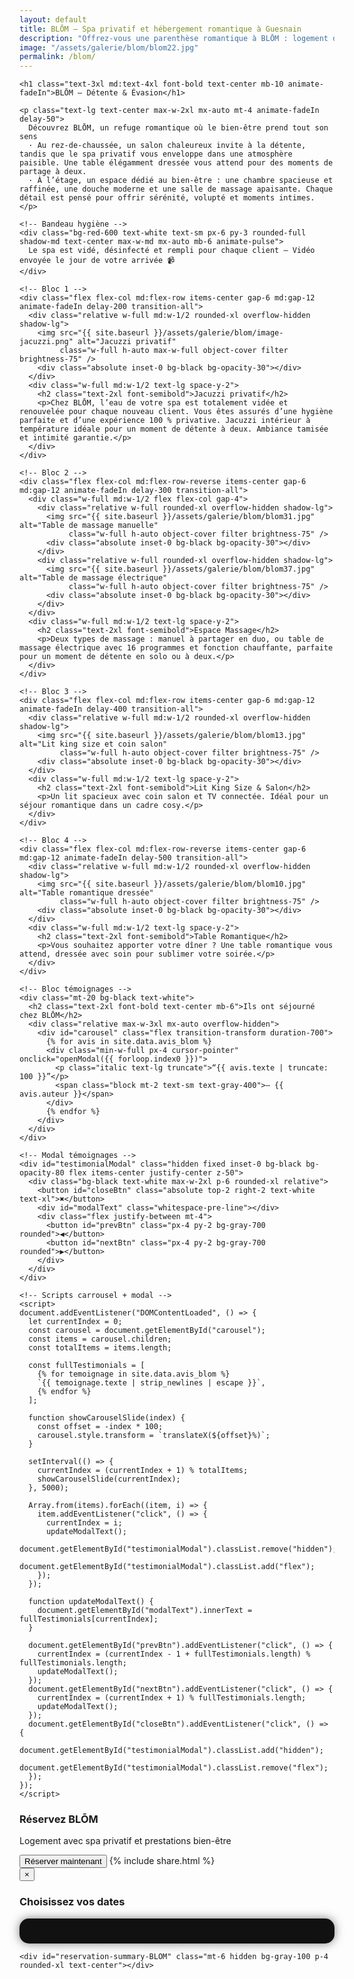 ```yaml
---
layout: default
title: BLŌM – Spa privatif et hébergement romantique à Guesnain
description: "Offrez-vous une parenthèse romantique à BLŌM : logement de charme, spa privatif, détente et petit‑déjeuner inclus."
image: "/assets/galerie/blom/blom22.jpg"
permalink: /blom/
---
```


<section class="bg-black text-white py-12 px-4 w-full overflow-x-hidden">
  <div class="max-w-6xl mx-auto space-y-16">

    <h1 class="text-3xl md:text-4xl font-bold text-center mb-10 animate-fadeIn">BLŌM – Détente & Évasion</h1>

    <p class="text-lg text-center max-w-2xl mx-auto mt-4 animate-fadeIn delay-50">
      Découvrez BLŌM, un refuge romantique où le bien‑être prend tout son sens
      · Au rez-de-chaussée, un salon chaleureux invite à la détente, tandis que le spa privatif vous enveloppe dans une atmosphère paisible. Une table élégamment dressée vous attend pour des moments de partage à deux.
      · À l’étage, un espace dédié au bien-être : une chambre spacieuse et raffinée, une douche moderne et une salle de massage apaisante. Chaque détail est pensé pour offrir sérénité, volupté et moments intimes.
    </p>

    <!-- Bandeau hygiène -->
    <div class="bg-red-600 text-white text-sm px-6 py-3 rounded-full shadow-md text-center max-w-md mx-auto mb-6 animate-pulse">
      Le spa est vidé, désinfecté et rempli pour chaque client – Vidéo envoyée le jour de votre arrivée 📹
    </div>

    <!-- Bloc 1 -->
    <div class="flex flex-col md:flex-row items-center gap-6 md:gap-12 animate-fadeIn delay-200 transition-all">
      <div class="relative w-full md:w-1/2 rounded-xl overflow-hidden shadow-lg">
        <img src="{{ site.baseurl }}/assets/galerie/blom/image-jacuzzi.png" alt="Jacuzzi privatif"
             class="w-full h-auto max-w-full object-cover filter brightness-75" />
        <div class="absolute inset-0 bg-black bg-opacity-30"></div>
      </div>
      <div class="w-full md:w-1/2 text-lg space-y-2">
        <h2 class="text-2xl font-semibold">Jacuzzi privatif</h2>
        <p>Chez BLŌM, l’eau de votre spa est totalement vidée et renouvelée pour chaque nouveau client. Vous êtes assurés d’une hygiène parfaite et d’une expérience 100 % privative. Jacuzzi intérieur à température idéale pour un moment de détente à deux. Ambiance tamisée et intimité garantie.</p>
      </div>
    </div>

    <!-- Bloc 2 -->
    <div class="flex flex-col md:flex-row-reverse items-center gap-6 md:gap-12 animate-fadeIn delay-300 transition-all">
      <div class="w-full md:w-1/2 flex flex-col gap-4">
        <div class="relative w-full rounded-xl overflow-hidden shadow-lg">
          <img src="{{ site.baseurl }}/assets/galerie/blom/blom31.jpg" alt="Table de massage manuelle"
               class="w-full h-auto object-cover filter brightness-75" />
          <div class="absolute inset-0 bg-black bg-opacity-30"></div>
        </div>
        <div class="relative w-full rounded-xl overflow-hidden shadow-lg">
          <img src="{{ site.baseurl }}/assets/galerie/blom/blom37.jpg" alt="Table de massage électrique"
               class="w-full h-auto object-cover filter brightness-75" />
          <div class="absolute inset-0 bg-black bg-opacity-30"></div>
        </div>
      </div>
      <div class="w-full md:w-1/2 text-lg space-y-2">
        <h2 class="text-2xl font-semibold">Espace Massage</h2>
        <p>Deux types de massage : manuel à partager en duo, ou table de massage électrique avec 16 programmes et fonction chauffante, parfaite pour un moment de détente en solo ou à deux.</p>
      </div>
    </div>

    <!-- Bloc 3 -->
    <div class="flex flex-col md:flex-row items-center gap-6 md:gap-12 animate-fadeIn delay-400 transition-all">
      <div class="relative w-full md:w-1/2 rounded-xl overflow-hidden shadow-lg">
        <img src="{{ site.baseurl }}/assets/galerie/blom/blom13.jpg" alt="Lit king size et coin salon"
             class="w-full h-auto object-cover filter brightness-75" />
        <div class="absolute inset-0 bg-black bg-opacity-30"></div>
      </div>
      <div class="w-full md:w-1/2 text-lg space-y-2">
        <h2 class="text-2xl font-semibold">Lit King Size & Salon</h2>
        <p>Un lit spacieux avec coin salon et TV connectée. Idéal pour un séjour romantique dans un cadre cosy.</p>
      </div>
    </div>

    <!-- Bloc 4 -->
    <div class="flex flex-col md:flex-row-reverse items-center gap-6 md:gap-12 animate-fadeIn delay-500 transition-all">
      <div class="relative w-full md:w-1/2 rounded-xl overflow-hidden shadow-lg">
        <img src="{{ site.baseurl }}/assets/galerie/blom/blom10.jpg" alt="Table romantique dressée"
             class="w-full h-auto object-cover filter brightness-75" />
        <div class="absolute inset-0 bg-black bg-opacity-30"></div>
      </div>
      <div class="w-full md:w-1/2 text-lg space-y-2">
        <h2 class="text-2xl font-semibold">Table Romantique</h2>
        <p>Vous souhaitez apporter votre dîner ? Une table romantique vous attend, dressée avec soin pour sublimer votre soirée.</p>
      </div>
    </div>

    <!-- Bloc témoignages -->
    <div class="mt-20 bg-black text-white">
      <h2 class="text-2xl font-bold text-center mb-6">Ils ont séjourné chez BLŌM</h2>
      <div class="relative max-w-3xl mx-auto overflow-hidden">
        <div id="carousel" class="flex transition-transform duration-700">
          {% for avis in site.data.avis_blom %}
          <div class="min-w-full px-4 cursor-pointer" onclick="openModal({{ forloop.index0 }})">
            <p class="italic text-lg truncate">“{{ avis.texte | truncate: 100 }}”</p>
            <span class="block mt-2 text-sm text-gray-400">– {{ avis.auteur }}</span>
          </div>
          {% endfor %}
        </div>
      </div>
    </div>

    <!-- Modal témoignages -->
    <div id="testimonialModal" class="hidden fixed inset-0 bg-black bg-opacity-80 flex items-center justify-center z-50">
      <div class="bg-black text-white max-w-2xl p-6 rounded-xl relative">
        <button id="closeBtn" class="absolute top-2 right-2 text-white text-xl">✖</button>
        <div id="modalText" class="whitespace-pre-line"></div>
        <div class="flex justify-between mt-4">
          <button id="prevBtn" class="px-4 py-2 bg-gray-700 rounded">◀</button>
          <button id="nextBtn" class="px-4 py-2 bg-gray-700 rounded">▶</button>
        </div>
      </div>
    </div>

    <!-- Scripts carrousel + modal -->
    <script>
    document.addEventListener("DOMContentLoaded", () => {
      let currentIndex = 0;
      const carousel = document.getElementById("carousel");
      const items = carousel.children;
      const totalItems = items.length;

      const fullTestimonials = [
        {% for temoignage in site.data.avis_blom %}
        `{{ temoignage.texte | strip_newlines | escape }}`,
        {% endfor %}
      ];

      function showCarouselSlide(index) {
        const offset = -index * 100;
        carousel.style.transform = `translateX(${offset}%)`;
      }

      setInterval(() => {
        currentIndex = (currentIndex + 1) % totalItems;
        showCarouselSlide(currentIndex);
      }, 5000);

      Array.from(items).forEach((item, i) => {
        item.addEventListener("click", () => {
          currentIndex = i;
          updateModalText();
          document.getElementById("testimonialModal").classList.remove("hidden");
          document.getElementById("testimonialModal").classList.add("flex");
        });
      });

      function updateModalText() {
        document.getElementById("modalText").innerText = fullTestimonials[currentIndex];
      }

      document.getElementById("prevBtn").addEventListener("click", () => {
        currentIndex = (currentIndex - 1 + fullTestimonials.length) % fullTestimonials.length;
        updateModalText();
      });
      document.getElementById("nextBtn").addEventListener("click", () => {
        currentIndex = (currentIndex + 1) % fullTestimonials.length;
        updateModalText();
      });
      document.getElementById("closeBtn").addEventListener("click", () => {
        document.getElementById("testimonialModal").classList.add("hidden");
        document.getElementById("testimonialModal").classList.remove("flex");
      });
    });
    </script>

<!-- Appel à l'action : Réserver BLŌM -->
<div class="mt-16 bg-white text-black py-6 px-4 text-center rounded-xl shadow-xl max-w-4xl mx-auto animate-fadeIn delay-600">
  <h3 class="text-2xl font-bold mb-2">Réservez BLŌM</h3>
  <p class="mb-4">Logement avec spa privatif et prestations bien-être</p>

  <!-- Bloc boutons -->
  <div class="flex flex-col sm:flex-row sm:justify-center gap-4 mt-4">
    <button onclick="openCalendar('BLOM')" 
            class="inline-block bg-black text-white px-6 py-3 rounded-full font-semibold shadow hover:bg-gray-800 transition text-center">
      Réserver maintenant
    </button>
    {% include share.html %}
  </div>
</div>

<!-- Modal calendrier BLOM -->
<div id="calendarModalBLOM" class="fixed inset-0 bg-black bg-opacity-80 hidden items-center justify-center z-50 px-4" onclick="closeCalendar('BLOM', event)">
  <div class="bg-white rounded-xl shadow-xl relative w-full max-w-5xl mx-auto p-6" onclick="event.stopPropagation()">
    <button onclick="closeCalendar('BLOM')" class="absolute top-2 right-4 text-3xl font-bold text-gray-600 hover:text-black">&times;</button>
    <h3 class="text-2xl font-bold text-center mt-2 mb-6">Choisissez vos dates</h3>
    <div id="calendar-container-BLOM" class="w-full h-[500px] md:h-[600px]"></div>

<!-- Récapitulatif réservation -->
    <div id="reservation-summary-BLOM" class="mt-6 hidden bg-gray-100 p-4 rounded-xl text-center"></div>
  </div>
</div>

<!-- FullCalendar CSS & JS -->
<link href="https://cdn.jsdelivr.net/npm/fullcalendar@6.1.8/index.global.min.css" rel="stylesheet" />
<script src="https://cdn.jsdelivr.net/npm/fullcalendar@6.1.8/index.global.min.js"></script>

<style>
#calendar-container-BLOM {
  max-width: 900px;
  margin: 0 auto;
  background: #111;
  color: #fff;
  padding: 20px;
  border-radius: 15px;
  box-shadow: 0 0 15px rgba(0,0,0,0.5);
}

.fc .fc-toolbar-title { font-size: 1.5rem; font-weight: bold; color: #fff; }
.fc .fc-button { background: #222; border: none; color: #fff; border-radius: 8px; padding: 5px 12px; transition: 0.3s; }
.fc .fc-button:hover { background: #444; }
.fc .fc-daygrid-day-number { color: #fff; font-weight: bold; }
.fc .fc-day-today { background: rgba(255,255,255,0.1) !important; }
.fc .fc-day-sat, .fc .fc-day-sun { background: rgba(255,255,255,0.05); }
.fc-event { background: #e63946 !important; border: none !important; border-radius: 5px !important; font-size: 0.85rem !important; padding: 2px 4px; text-align: center; }
.fc-event:hover { background: #ff4c5b !important; }
</style>

<script>
let calendarBLOM;
let initializedBLOM = false;
let selectedStart = null;
let selectedEnd = null;

function openCalendar(logement) {
  const modal = document.getElementById("calendarModal" + logement);
  modal.classList.remove("hidden");
  modal.classList.add("flex");

  if (logement === "BLOM" && !initializedBLOM) {
    initCalendarBLOM();
    initializedBLOM = true;
  }
}

function closeCalendar(logement, event) {
  const modal = document.getElementById("calendarModal" + logement);
  if (!event || event.target === modal) {
    modal.classList.add("hidden");
    modal.classList.remove("flex");
  }
}

async function initCalendarBLOM() {
  try {
    const res = await fetch(`https://calendar-proxy-production-231c.up.railway.app/api/reservations/BLOM`);
    const events = await res.json();

    const calendarEl = document.getElementById("calendar-container-BLOM");
    calendarBLOM = new FullCalendar.Calendar(calendarEl, {
      initialView: "dayGridMonth",
      height: "auto",
      locale: "fr",
      selectable: true,
      headerToolbar: { left: "prev,next today", center: "title", right: "dayGridMonth,timeGridWeek" },
      events: events.map(ev => ({
        title: "Réservé",
        start: ev.start,
        end: ev.end,
        display: "background", // empêche d'afficher "2h"
        backgroundColor: "#e63946"
      })),
      select: function(info) {
        selectedStart = info.start;
        selectedEnd = info.end;

        // Calcul des nuits
        let nights = (selectedEnd - selectedStart) / (1000 * 60 * 60 * 24);

        if (nights <= 0) {
          document.getElementById("reservation-summary-BLOM").classList.add("hidden");
          return;
        }

        // Calcul du prix (exemple : 150€/nuit en semaine, 169€ vendredi/samedi, 190€ dimanche)
        let total = 0;
        let tempDate = new Date(selectedStart);

        for (let i = 0; i < nights; i++) {
          let day = tempDate.getDay(); // 0=Dimanche, 5=Vendredi, 6=Samedi
          if (day === 5 || day === 6) total += 169;
          else if (day === 0) total += 190;
          else total += 150;
          tempDate.setDate(tempDate.getDate() + 1);
        }

        // Affichage résumé
        const summaryDiv = document.getElementById("reservation-summary-BLOM");
        summaryDiv.innerHTML = `
          <h4 class="text-xl font-bold mb-2">Récapitulatif de votre séjour</h4>
          <p>Arrivée : <b>${selectedStart.toLocaleDateString("fr-FR")}</b></p>
          <p>Départ : <b>${selectedEnd.toLocaleDateString("fr-FR")}</b></p>
          <p>Nuits : <b>${nights}</b></p>
          <p class="text-lg font-semibold mt-2">Total : <b>${total} €</b></p>
          <button class="mt-4 bg-black text-white px-6 py-3 rounded-full font-semibold shadow hover:bg-gray-800 transition"
                  onclick="goToStripe('BLOM', '${selectedStart.toISOString()}', '${selectedEnd.toISOString()}', ${total})">
            Valider ma réservation
          </button>
        `;
        summaryDiv.classList.remove("hidden");
      }
    });

    calendarBLOM.render();
  } catch (err) {
    alert("Impossible de charger le calendrier. Vérifiez la connexion au serveur.");
    console.error(err);
  }
}

// Redirection vers Stripe (placeholder)
function goToStripe(logement, start, end, total) {
  alert(`Paiement pour ${logement} du ${start} au ${end} - Total : ${total} €`);
  // Ici on branchera Stripe Checkout
}

<!-- FullCalendar -->
<link href="https://cdn.jsdelivr.net/npm/fullcalendar@6.1.8/index.global.min.css" rel="stylesheet" />
<script src="https://cdn.jsdelivr.net/npm/fullcalendar@6.1.8/index.global.min.js"></script>

<style>
/* Style sombre cohérent avec ton site */
.fc {
  background-color: #1a1a1a;
  color: white;
  border-radius: 12px;
  padding: 10px;
}

/* Titres et toolbar */
.fc-toolbar-title {
  font-size: 1.3rem;
  font-weight: bold;
  color: white;
}
.fc-button {
  background: #333 !important;
  color: white !important;
  border: none !important;
  border-radius: 6px !important;
}
.fc-button:hover {
  background: #555 !important;
}

/* Aujourd’hui en bleu */
.fc-day-today {
  background: rgba(59, 130, 246, 0.3) !important;
  border: 2px solid #3b82f6 !important;
}

/* Jours réservés */
.fc-event {
  background-color: #e63946 !important;
  color: white !important;
  font-weight: bold;
  text-align: center;
  border-radius: 6px !important;
  border: none !important;
}
</style>

<script>
let calendars = {}; // stocke les instances

function openCalendar(logement) {
  const modalId = logement === "BLOM" ? "calendarModalBlom" : "calendarModalLiva";
  document.getElementById(modalId).classList.remove("hidden");
  document.getElementById(modalId).classList.add("flex");

  if (!calendars[logement]) {
    initCalendar(logement);
  }
}

function closeCalendar(logement, event) {
  const modalId = logement === "BLOM" ? "calendarModalBlom" : "calendarModalLiva";
  const modal = document.getElementById(modalId);
  if (!event || event.target === modal) {
    modal.classList.add("hidden");
    modal.classList.remove("flex");
  }
}

async function initCalendar(logement) {
  try {
    const res = await fetch(`https://calendar-proxy-production-231c.up.railway.app/api/reservations/${logement}`);
    const events = await res.json();

    const containerId = logement === "BLOM" ? "calendar-container-blom" : "calendar-container-liva";
    const calendarEl = document.getElementById(containerId);

    // utilitaire: force le format YYYY-MM-DD (jour local), sans heures
    const toISODate = (d) => {
      const x = new Date(d);
      const y = x.getFullYear();
      const m = String(x.getMonth() + 1).padStart(2, "0");
      const day = String(x.getDate()).padStart(2, "0");
      return `${y}-${m}-${day}`;
    };

    const calendar = new FullCalendar.Calendar(calendarEl, {
      initialView: "dayGridMonth",
      height: "auto",
      locale: "fr",
      firstDay: 1,
      headerToolbar: { left: "prev,next today", center: "title", right: "dayGridMonth,timeGridWeek" },
      events: events.map(ev => ({
        title: "Réservé",
        start: toISODate(ev.start), // inclus
        end: toISODate(ev.end),     // EXCLUS (ne pas -1 jour)
        allDay: true,
        display: "block"
      })),
      displayEventTime: false,  // plus de "2h"
      eventColor: "#e63946",
      selectable: false,
      navLinks: true
    });

    calendar.render();
    calendars[logement] = calendar;
  } catch (err) {
    console.error(err);
    alert("Impossible de charger le calendrier. Vérifiez la connexion au serveur.");
  }
}
</script>
